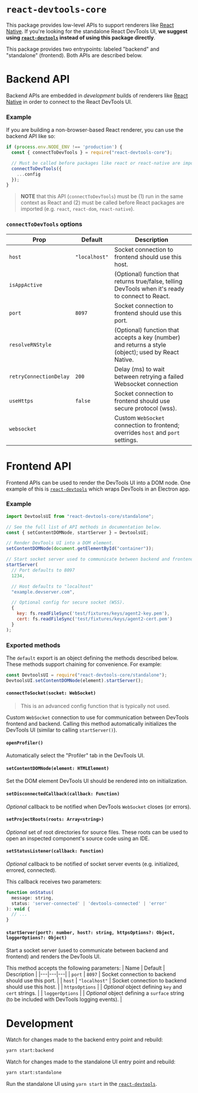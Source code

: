 # `react-devtools-core`

This package provides low-level APIs to support renderers like [React Native](https://github.com/facebook/react-native). If you're looking for the standalone React DevTools UI, **we suggest using [`react-devtools`](https://github.com/facebook/react/tree/main/packages/react-devtools) instead of using this package directly**.

This package provides two entrypoints: labeled "backend" and "standalone" (frontend). Both APIs are described below.

# Backend API

Backend APIs are embedded in _development_ builds of renderers like [React Native](https://github.com/facebook/react-native) in order to connect to the React DevTools UI.

### Example

If you are building a non-browser-based React renderer, you can use the backend API like so:

```js
if (process.env.NODE_ENV !== 'production') {
  const { connectToDevTools } = require("react-devtools-core");

  // Must be called before packages like react or react-native are imported
  connectToDevTools({
    ...config
  });
}
```

> **NOTE** that this API (`connectToDevTools`) must be (1) run in the same context as React and (2) must be called before React packages are imported (e.g. `react`, `react-dom`, `react-native`).

### `connectToDevTools` options
| Prop | Default | Description |
|---|---|---|
| `host` | `"localhost"` | Socket connection to frontend should use this host. |
| `isAppActive` |  | (Optional) function that returns true/false, telling DevTools when it's ready to connect to React. |
| `port` | `8097` | Socket connection to frontend should use this port. |
| `resolveRNStyle` |  | (Optional) function that accepts a key (number) and returns a style (object); used by React Native. |
| `retryConnectionDelay` | `200` | Delay (ms) to wait between retrying a failed Websocket connection |
| `useHttps` | `false` | Socket connection to frontend should use secure protocol (wss). |
| `websocket` |  | Custom `WebSocket` connection to frontend; overrides `host` and `port` settings. |

# Frontend API

Frontend APIs can be used to render the DevTools UI into a DOM node. One example of this is [`react-devtools`](https://github.com/facebook/react/tree/main/packages/react-devtools) which wraps DevTools in an Electron app.

### Example
```js
import DevtoolsUI from "react-devtools-core/standalone";

// See the full list of API methods in documentation below.
const { setContentDOMNode, startServer } = DevtoolsUI;

// Render DevTools UI into a DOM element.
setContentDOMNode(document.getElementById("container"));

// Start socket server used to communicate between backend and frontend.
startServer(
  // Port defaults to 8097
  1234,

  // Host defaults to "localhost"
  "example.devserver.com",

  // Optional config for secure socket (WSS).
  {
    key: fs.readFileSync('test/fixtures/keys/agent2-key.pem'),
    cert: fs.readFileSync('test/fixtures/keys/agent2-cert.pem')
  }
);
```

### Exported methods
The `default` export is an object defining the methods described below.
These methods support chaining for convenience. For example:
```js
const DevtoolsUI = require("react-devtools-core/standalone");
DevtoolsUI.setContentDOMNode(element).startServer();
```

#### `connectToSocket(socket: WebSocket)`
> This is an advanced config function that is typically not used.

Custom `WebSocket` connection to use for communication between DevTools frontend and backend. Calling this method automatically initializes the DevTools UI (similar to calling `startServer()`).

#### `openProfiler()`
Automatically select the "Profiler" tab in the DevTools UI.

#### `setContentDOMNode(element: HTMLElement)`
Set the DOM element DevTools UI should be rendered into on initialization.

#### `setDisconnectedCallback(callback: Function)`
_Optional_ callback to be notified when DevTools `WebSocket` closes (or errors).

#### `setProjectRoots(roots: Array<string>)`
_Optional_ set of root directories for source files. These roots can be used to open an inspected component's source code using an IDE.

#### `setStatusListener(callback: Function)`
_Optional_ callback to be notified of socket server events (e.g. initialized, errored, connected).

This callback receives two parameters:
```js
function onStatus(
  message: string,
  status: 'server-connected' | 'devtools-connected' | 'error'
): void {
  // ...
}
```

#### `startServer(port?: number, host?: string, httpsOptions?: Object, loggerOptions?: Object)`
Start a socket server (used to communicate between backend and frontend) and renders the DevTools UI.

This method accepts the following parameters:
| Name | Default | Description |
|---|---|---|
| `port` | `8097` | Socket connection to backend should use this port. |
| `host` | `"localhost"` | Socket connection to backend should use this host. |
| `httpsOptions` | | _Optional_ object defining `key` and `cert` strings. |
| `loggerOptions` | | _Optional_ object defining a `surface` string (to be included with DevTools logging events). |

# Development

Watch for changes made to the backend entry point and rebuild:
```sh
yarn start:backend
```

Watch for changes made to the standalone UI entry point and rebuild:
```sh
yarn start:standalone
```

Run the standalone UI using `yarn start` in the [`react-devtools`](https://github.com/facebook/react/tree/main/packages/react-devtools).
